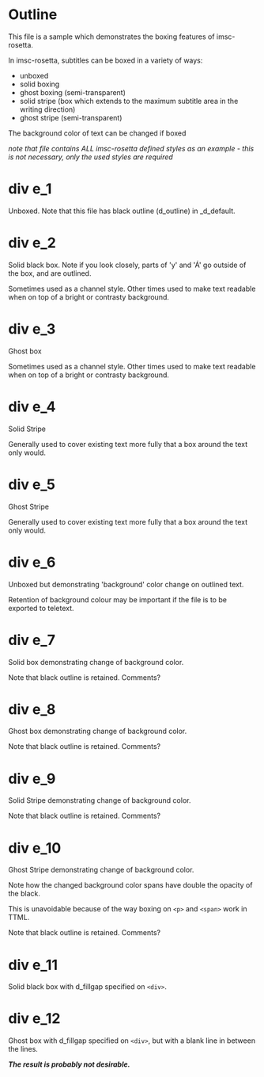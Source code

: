 
# Outline

This file is a sample which demonstrates the boxing features of imsc-rosetta.

In imsc-rosetta, subtitles can be boxed in a variety of ways:

- unboxed
- solid boxing
- ghost boxing (semi-transparent)
- solid stripe (box which extends to the maximum subtitle area in the writing direction)
- ghost stripe (semi-transparent)

The background color of text can be changed if boxed

*note that file contains ALL imsc-rosetta defined styles as an example - this is not necessary, only the used styles are required*

# div e_1

Unboxed.  Note that this file has black outline (d_outline) in _d_default.

# div e_2

Solid black box.  Note if you look closely, parts of 'y' and 'Á' go outside of the box, and are outlined.

Sometimes used as a channel style.  Other times used to make text readable when on top of a bright or contrasty background.

# div e_3

Ghost box

Sometimes used as a channel style.  Other times used to make text readable when on top of a bright or contrasty background.

# div e_4

Solid Stripe

Generally used to cover existing text more fully that a box around the text only would.

# div e_5

Ghost Stripe

Generally used to cover existing text more fully that a box around the text only would.

# div e_6

Unboxed but demonstrating 'background' color change on outlined text.

Retention of background colour may be important if the file is to be exported to teletext.

# div e_7

Solid box demonstrating change of background color.

Note that black outline is retained.  Comments?

# div e_8

Ghost box demonstrating change of background color.

Note that black outline is retained.  Comments?

# div e_9

Solid Stripe demonstrating change of background color.

Note that black outline is retained.  Comments?

# div e_10

Ghost Stripe demonstrating change of background color.

Note how the changed background color spans have double the opacity of the black.

This is unavoidable because of the way boxing on `<p>` and `<span>` work in TTML.

Note that black outline is retained.  Comments?

# div e_11

Solid black box with d_fillgap specified on `<div>`.

# div e_12

Ghost box with d_fillgap specified on `<div>`, but with a blank line in between the lines.

***The result is probably not desirable.***

